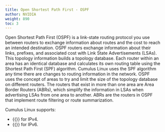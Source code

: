 ```yaml
---
title: Open Shortest Path First - OSPF
author: NVIDIA
weight: 890
toc: 3
---
```

Open Shortest Path First (OSPF) is a link-state routing protocol you use between routers to exchange information about routes and the cost to reach an intended destination. OSPF routers exchange information about their links, prefixes, and associated cost with Link State Advertisements (LSAs). This topology information builds a topology database. Each router within an area has an identical database and calculates its own routing table using the Shortest Path First (SPF) algorithm. Cumulus Linux uses the SPF algorithm any time there are changes to routing information in the network. OSPF uses the concept of areas to try and limit the size of the topology database on different routers. The routers that exist in more than one area are Area Border Routers (ABRs), which simplify the information in LSAs when advertising LSAs from one area to another. ABRs are the routers in OSPF that implement route filtering or route summarization.

Cumulus Linux supports:
- {{<link url="Open-Shortest-Path-First-v2-OSPFv2">}} for IPv4.
- {{<link url="Open-Shortest-Path-First-v3-OSPFv3">}} for IPv6.
